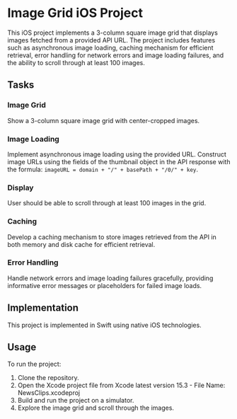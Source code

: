 # Image Grid iOS Project

This iOS project implements a 3-column square image grid that displays images fetched from a provided API URL. The project includes features such as asynchronous image loading, caching mechanism for efficient retrieval, error handling for network errors and image loading failures, and the ability to scroll through at least 100 images.

## Tasks

### Image Grid

Show a 3-column square image grid with center-cropped images.

### Image Loading

Implement asynchronous image loading using the provided URL. Construct image URLs using the fields of the thumbnail object in the API response with the formula: `imageURL = domain + "/" + basePath + "/0/" + key`.

### Display

User should be able to scroll through at least 100 images in the grid.

### Caching

Develop a caching mechanism to store images retrieved from the API in both memory and disk cache for efficient retrieval.

### Error Handling

Handle network errors and image loading failures gracefully, providing informative error messages or placeholders for failed image loads.

## Implementation

This project is implemented in Swift using native iOS technologies.

## Usage

To run the project:
1. Clone the repository.
2. Open the Xcode project file from Xcode latest version 15.3 - File Name: NewsClips.xcodeproj
3. Build and run the project on a simulator.
4. Explore the image grid and scroll through the images.
